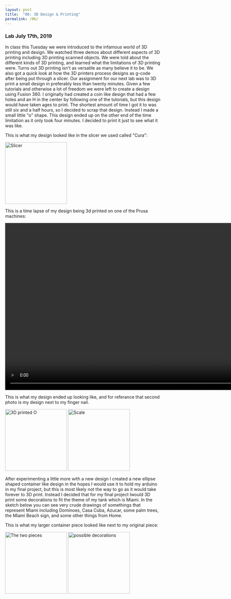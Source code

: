 ```yaml
---
layout: post
title:  "06: 3D Design & Printing"
permalink: /06/
---
```


### Lab July 17th, 2019

In class this Tuesday we were introduced to the infamous world of 3D printing and design. We watched three demos about different aspects of 3D printing including 3D printing scanned objects. We were told about the different kinds of 3D printing, and learned what the limitations of 3D printing were. Turns out 3D printing isn't as versatile as many believe it to be. We also got a quick look at how the 3D printers process designs as g-code after being put through a slicer. Our assignment for our next lab was to 3D print a small design in preferably less than twenty minutes. Given a few tutorials and otherwise a lot of freedom we were left to create a design using Fusion 360. I originally had created a coin like design that had a few holes and an H in the center by following one of the tutorials, but this design would have taken ages to print. The shortest amount of time I got it to was still six and a half hours, so I decided to scrap that design. Instead I made a small little "o" shape. This design ended up on the other end of the time limitation as it only took four minutes. I decided to print it just to see what it was like. 


This is what my design looked like in the slicer we used called "Cura":


<img src="program.jpg" alt="Slicer" style="height: 200px; max-width: 48%">

This is a time lapse of my design being 3d printed on one of the Prusa machines:


<video width="955" height="541" controls>
	<source src="printing.mp4" type="video/mp4">
</video>


This is what my design ended up looking like, and for referance that second photo is my design next to my finger nail.

<img src="O.jpg" alt="3D printed O" style="height: 200px; max-width: 48%">


<img src="size.jpg" alt="Scale" style="height: 200px; max-width: 48%">


After experimenting a little more with a new design I created a new ellipse shaped container like design in the hopes I would use it to hold my arduino in my final project, but this is most likely not the way to go as it would take  forever to 3D print. Instead I decided that for my final project Iwould 3D print some decorations to fit the theme of my tank which is Miami. In the sketch below you can see very crude drawings of somethings that represent Miami including Dominoes, Casa Cuba, Azucar, some palm trees, the Miami Beach sign, and some other things from Home.

This is what my larger container piece looked like next to my original piece:

<img src="twopieces.jpg" alt="The two pieces" style="height: 200px; max-width: 48%">


<img src="sketch.jpg" alt="possible decorations" style="height: 200px; max-width: 48%">




